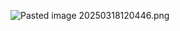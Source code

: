 
![Pasted image 20250318120446.png](ml_interview_prep_notes/Interview_prep/ML/attachments/2143408f9a9f3a4ae6ae22dc20a10d95.png)